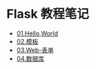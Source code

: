 # Flask 教程笔记

* [01.Hello,World](https://github.com/SingleDiego/Flask-Tutorial-Notes/blob/main/docs/01.Hello%2CWorld.md)
* [02.模板](https://github.com/SingleDiego/Flask-Tutorial-Notes/blob/main/docs/02.%E6%A8%A1%E6%9D%BF.md)
* [03.Web-表单](https://github.com/SingleDiego/Flask-Tutorial-Notes/blob/main/docs/03.Web-%E8%A1%A8%E5%8D%95.md)
* [04.数据库](https://github.com/SingleDiego/Flask-Tutorial-Notes/blob/main/docs/04.%E6%95%B0%E6%8D%AE%E5%BA%93.md)
